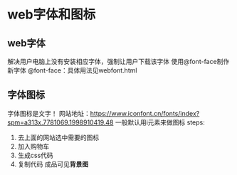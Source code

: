 # web字体和图标
## web字体
解决用户电脑上没有安装相应字体，强制让用户下载该字体
使用@font-face制作新字体
@font-face：具体用法见webfont.html

## 字体图标
字体图标是文字！
网站地址：https://www.iconfont.cn/fonts/index?spm=a313x.7781069.1998910419.48
一般默认用i元素来做图标
steps:
1. 去上面的网站选中需要的图标
2. 加入购物车
3. 生成css代码
4. 复制代码
成品可见**背景图**

